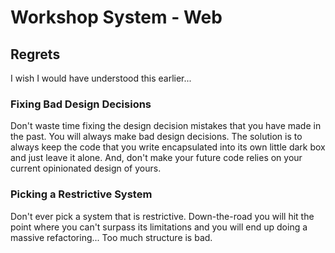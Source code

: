 # Workshop System - Web

## Regrets

I wish I would have understood this earlier...

### Fixing Bad Design Decisions

Don't waste time fixing the design decision mistakes that you have made in the past. You will always make bad design decisions. The solution is to always keep the code that you write encapsulated into its own little dark box and just leave it alone. And, don't make your future code relies on your current opinionated design of yours.

### Picking a Restrictive System

Don't ever pick a system that is restrictive. Down-the-road you will hit the point where you can't surpass its limitations and you will end up doing a massive refactoring... Too much structure is bad.